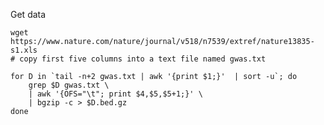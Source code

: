 Get data

    wget https://www.nature.com/nature/journal/v518/n7539/extref/nature13835-s1.xls
    # copy first five columns into a text file named gwas.txt

    for D in `tail -n+2 gwas.txt | awk '{print $1;}'  | sort -u`; do
        grep $D gwas.txt \
        | awk '{OFS="\t"; print $4,$5,$5+1;}' \
        | bgzip -c > $D.bed.gz
    done
